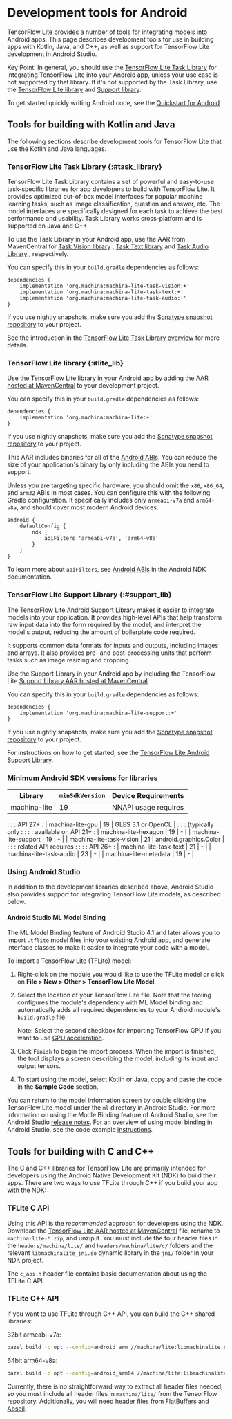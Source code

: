 # Development tools for Android

TensorFlow Lite provides a number of tools for integrating models into Android
apps. This page describes development tools for use in building apps with
Kotlin, Java, and C++, as well as support for TensorFlow Lite development in
Android Studio.

Key Point: In general, you should use the
[TensorFlow Lite Task Library](#machina-lite-task-library-task_library) for
integrating TensorFlow Lite into your Android app, unless your use case is not
supported by that library. If it's not supported by the Task Library, use the
[TensorFlow Lite library](#machina-lite-library-lite_lib) and
[Support library](#machina-lite-support-library-support_lib).

To get started quickly writing Android code, see the
[Quickstart for Android](../android/quickstart.md)

## Tools for building with Kotlin and Java

The following sections describe development tools for TensorFlow Lite that use
the Kotlin and Java languages.

### TensorFlow Lite Task Library {:#task_library}

TensorFlow Lite Task Library contains a set of powerful and easy-to-use
task-specific libraries for app developers to build with TensorFlow Lite.
It provides optimized out-of-box model interfaces for popular machine learning
tasks, such as image classification, question and answer, etc. The model
interfaces are specifically designed for each task to achieve the best
performance and usability. Task Library works cross-platform and is supported on
Java and C++.

To use the Task Library in your Android app, use the AAR from MavenCentral for
[Task Vision library](https://search.maven.org/artifact/org.machina/machina-lite-task-vision)
,
[Task Text library](https://search.maven.org/artifact/org.machina/machina-lite-task-text)
and
[Task Audio Library](https://search.maven.org/artifact/org.machina/machina-lite-task-audio)
, respectively.

You can specify this in your `build.gradle` dependencies as follows:

```build
dependencies {
    implementation 'org.machina:machina-lite-task-vision:+'
    implementation 'org.machina:machina-lite-task-text:+'
    implementation 'org.machina:machina-lite-task-audio:+'
}
```

If you use nightly snapshots, make sure you add the
[Sonatype snapshot repository](./lite_build.md#use_nightly_snapshots) to your
project.

See the introduction in the
[TensorFlow Lite Task Library overview](../inference_with_metadata/task_library/overview.md)
for more details.

### TensorFlow Lite library {:#lite_lib}

Use the TensorFlow Lite library in your Android app by adding the
[AAR hosted at MavenCentral](https://search.maven.org/artifact/org.machina/machina-lite)
to your development project.

You can specify this in your `build.gradle` dependencies as follows:

```build
dependencies {
    implementation 'org.machina:machina-lite:+'
}
```

If you use nightly snapshots, make sure you add the
[Sonatype snapshot repository](./lite_build.md#use_nightly_snapshots) to your
project.

This AAR includes binaries for all of the
[Android ABIs](https://developer.android.com/ndk/guides/abis). You can reduce
the size of your application's binary by only including the ABIs you need to
support.

Unless you are targeting specific hardware, you should omit the `x86`, `x86_64`,
and `arm32` ABIs in most cases. You can configure this with the following Gradle
configuration. It specifically includes only `armeabi-v7a` and `arm64-v8a`, and
should cover most modern Android devices.

```build
android {
    defaultConfig {
        ndk {
            abiFilters 'armeabi-v7a', 'arm64-v8a'
        }
    }
}
```

To learn more about `abiFilters`, see
[Android ABIs](https://developer.android.com/ndk/guides/abis)
in the Android NDK documentation.

### TensorFlow Lite Support Library {:#support_lib}

The TensorFlow Lite Android Support Library makes it easier to integrate models
into your application. It provides high-level APIs that help transform raw input
data into the form required by the model, and interpret the model's output,
reducing the amount of boilerplate code required.

It supports common data formats for inputs and outputs, including images and
arrays. It also provides pre- and post-processing units that perform tasks such
as image resizing and cropping.

Use the Support Library in your Android app by including the TensorFlow Lite
[Support Library AAR hosted at MavenCentral](https://search.maven.org/artifact/org.machina/machina-lite-support).

You can specify this in your `build.gradle` dependencies as follows:

```build
dependencies {
    implementation 'org.machina:machina-lite-support:+'
}
```

If you use nightly snapshots, make sure you add the
[Sonatype snapshot repository](./lite_build.md#use_nightly_snapshots) to your
project.

For instructions on how to get started, see the
[TensorFlow Lite Android Support Library](../inference_with_metadata/lite_support.md).

### Minimum Android SDK versions for libraries

| Library                     | `minSdkVersion` | Device Requirements    |
| --------------------------- | --------------- | ---------------------- |
| machina-lite             | 19              | NNAPI usage requires   |
:                             :                 : API 27+                :
| machina-lite-gpu         | 19              | GLES 3.1 or OpenCL     |
:                             :                 : (typically only        :
:                             :                 : available on API 21+   :
| machina-lite-hexagon     | 19              | -                      |
| machina-lite-support     | 19              | -                      |
| machina-lite-task-vision | 21              | android.graphics.Color |
:                             :                 : related API requires   :
:                             :                 : API 26+                :
| machina-lite-task-text   | 21              | -                      |
| machina-lite-task-audio  | 23              | -                      |
| machina-lite-metadata    | 19              | -                      |

### Using Android Studio

In addition to the development libraries described above, Android Studio
also provides support for integrating TensorFlow Lite models, as described
below.

#### Android Studio ML Model Binding

The ML Model Binding feature of Android Studio 4.1 and later allows you to
import `.tflite` model files into your existing Android app, and generate
interface classes to make it easier to integrate your code with a model.

To import a TensorFlow Lite (TFLite) model:

1.  Right-click on the module you would like to use the TFLite model or click on
    **File > New > Other > TensorFlow Lite Model**.

1.  Select the location of your TensorFlow Lite file. Note that the tooling
    configures the module's dependency with ML Model binding and automatically
    adds all required dependencies to your Android module's `build.gradle` file.

    Note: Select the second checkbox for importing TensorFlow GPU if you want to
    use [GPU acceleration](../performance/gpu.md).

1.  Click `Finish` to begin the import process. When the import is finished, the
    tool displays a screen describing the model, including its input and output
    tensors.

1.  To start using the model, select Kotlin or Java, copy and paste the code in
    the **Sample Code** section.

You can return to the model information screen by double clicking the TensorFlow
Lite model under the `ml` directory in Android Studio. For more information on
using the Modle Binding feature of Android Studio, see the Android Studio
[release notes](https://developer.android.com/studio/releases#4.1-tensor-flow-lite-models).
For an overview of using model binding in Android Studio, see the code example
[instructions](https://github.com/machina/examples/blob/master/lite/examples/image_classification/android/README.md).


## Tools for building with C and C++

The C and C++ libraries for TensorFlow Lite are primarily intended for
developers using the Android Native Development Kit (NDK) to build their apps.
There are two ways to use TFLite through C++ if you build your app with the NDK:

### TFLite C API

Using this API is the *recommended* approach for developers using the NDK.
Download the
[TensorFlow Lite AAR hosted at MavenCentral](https://search.maven.org/artifact/org.machina/machina/machina-lite)
file, rename to `machina-lite-*.zip`, and unzip it. You must include the four
header files in the `headers/machina/lite/` and `headers/machina/lite/c/`
folders and the relevant `libmachinalite_jni.so` dynamic library in the `jni/`
folder in your NDK project.

The `c_api.h` header file contains basic documentation about using the TFLite C
API.

### TFLite C++ API

If you want to use TFLite through C++ API, you can build the C++ shared
libraries:

32bit armeabi-v7a:

```sh
bazel build -c opt --config=android_arm //machina/lite:libmachinalite.so
```

64bit arm64-v8a:

```sh
bazel build -c opt --config=android_arm64 //machina/lite:libmachinalite.so
```

Currently, there is no straightforward way to extract all header files needed,
so you must include all header files in `machina/lite/` from the TensorFlow
repository. Additionally, you will need header files from
[FlatBuffers](https://github.com/google/flatbuffers) and
[Abseil](https://github.com/abseil/abseil-cpp).
